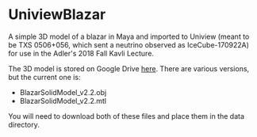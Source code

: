 # UniviewBlazar
A simple 3D model of a blazar in Maya and imported to Uniview (meant to be TXS 0506+056, which sent a neutrino observed as IceCube-170922A) for use in the Adler's 2018 Fall Kavli Lecture.

The 3D model is stored on Google Drive [here](https://drive.google.com/drive/folders/19WwCiRrXVPFt6H-v-VfyNj2XC25TW3PM?usp=sharing).  There are various versions, but the current one is:

* BlazarSolidModel_v2.2.obj
* BlazarSolidModel_v2.2.mtl

You will need to download both of these files and place them in the data directory.  
